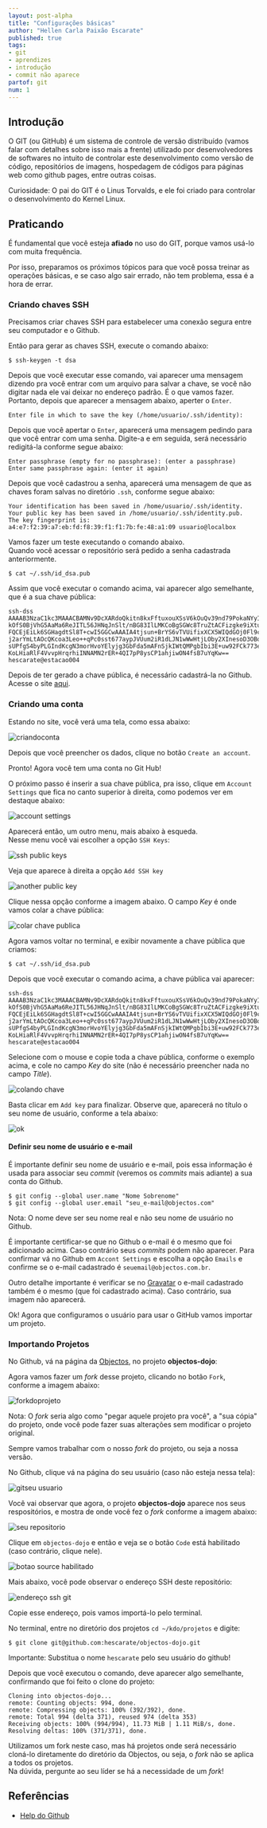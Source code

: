```yaml
---
layout: post-alpha
title: "Configurações básicas"
author: "Hellen Carla Paixão Escarate"
published: true
tags:
- git
- aprendizes
- introdução
- commit não aparece
partof: git
num: 1
---
```


## Introdução 
O GIT (ou GitHub) é um sistema de controle de versão distribuído (vamos falar com detalhes sobre isso 
mais a frente) utilizado por desenvolvedores de softwares no intuito de controlar este desenvolvimento 
como versão de código, repositórios de imagens, hospedagem de códigos para páginas web como github pages, 
entre outras coisas.

Curiosidade: O pai do GIT é o Linus Torvalds, e ele foi criado para controlar o desenvolvimento 
do Kernel Linux. 

## Praticando
É fundamental que você esteja **afiado** no uso do GIT, porque vamos usá-lo com muita frequência.

Por isso, preparamos os próximos tópicos para que você possa treinar as operações básicas, e se caso algo
sair errado, não tem problema, essa é a hora de errar.

### Criando chaves SSH  
Precisamos criar chaves SSH para estabelecer uma conexão segura entre seu computador e o Github.

Então para gerar as chaves SSH, execute o comando abaixo: 

    $ ssh-keygen -t dsa

Depois que você executar esse comando, vai aparecer uma mensagem dizendo pra você entrar com um arquivo para salvar a
chave, se você não digitar nada ele vai deixar no endereço padrão. É o que vamos fazer. Portanto, depois que aparecer a
mensagem abaixo, aperter o `Enter`. 

    Enter file in which to save the key (/home/usuario/.ssh/identity):

Depois que você apertar o `Enter`, aparecerá uma mensagem pedindo para que você entrar com uma senha. Digite-a
e em seguida, será necessário redigitá-la conforme segue abaixo: 

    Enter passphrase (empty for no passphrase): (enter a passphrase)
    Enter same passphrase again: (enter it again)

Depois que você cadastrou a senha, aparecerá uma mensagem de que as chaves foram salvas no diretório `.ssh`, conforme segue
abaixo: 

    Your identification has been saved in /home/usuario/.ssh/identity.
    Your public key has been saved in /home/usuario/.ssh/identity.pub.
    The key fingerprint is:
    a4:e7:f2:39:a7:eb:fd:f8:39:f1:f1:7b:fe:48:a1:09 usuario@localbox

Vamos fazer um teste executando o comando abaixo.<br> 
Quando você acessar o repositório será pedido a senha cadastrada anteriormente.

    $ cat ~/.ssh/id_dsa.pub

Assim que você executar o comando acima, vai aparecer algo semelhante, que é a sua chave pública: 

    ssh-dss AAAAB3NzaC1kc3MAAACBAMNv9DcXARdoQkitn8kxFftuxouXSsV6kOuQv39nd79PokaNYyIUQ6RTxET2BZ8A1tC0Yg+6of
    kOfS0BjVhG5AaMa6ReJITL56JHNqJnSlt/nBG83IlLMKCoBgSGWc8TruZtACFizgke9iXtumQQbgeDiNjLRFuEDyvm85WySR5RAAAA
    FQCEjEiLk6SGHagdtSl8T+cwI5GGCwAAAIA4tjsun+BrYS6vTVUifixXCX5WIQdGOj0Fl9cqif1nct3zXJCUEpg6f69dgcbMPjnieo
    j2arYmLtAOcQKcoa3Leo++qPc0sst677aypJVUum2iR1dLJN1wWwHtjLOby2XInesoD3OBoE+XK6C9XYe96SqZPoxU54YAAAAIAS8i
    sUPfgS4byPLGIndKcgN3morHvoYElyjg3GbFda5mAFnSjkIWtQMPgbIbi3E+uw92FCk773ew5xPlRYUjQXZaNzuh+0sHJrkaBFvbSI
    KoLHiaRlF4VvvpHrqrhiINNAMN2rER+4QI7pP8ysCP1ahjiwON4fsB7uYqKw== hescarate@estacao004

Depois de ter gerado a chave pública, é necessário cadastrá-la no Github.<br> 
Acesse o site [aqui](https://github.com/signup/free).

### Criando uma conta
Estando no site, você verá uma tela, como essa abaixo: 

![criandoconta](https://github.com/objectos/objectos-dojo-img/blob/master/github/1_criandoconta.png?raw=true)

Depois que você preencher os dados, clique no botão `Create an account`.

Pronto! Agora você tem uma conta no Git Hub! 

O próximo passo é inserir a sua chave pública, pra isso, clique em `Account Settings` que fica no canto superior à direita, 
como podemos ver em destaque abaixo:

![account settings](https://github.com/objectos/objectos-dojo-img/blob/master/github/3_configuracoesgit.png?raw=true) 

Aparecerá então, um outro menu, mais abaixo à esqueda.<br> 
Nesse menu você vai escolher a opção `SSH Keys`: 

![ssh public keys](https://github.com/objectos/objectos-dojo-img/blob/master/github/4_inserindochave.png?raw=true)

Veja que aparece à direita a opção `Add SSH key`

![another public key](https://github.com/objectos/objectos-dojo-img/blob/master/github/5_inserirchavepublica.png?raw=true)

Clique nessa opção conforme a imagem abaixo. O campo _Key_ é onde vamos colar a chave pública: 

![colar chave publica](https://github.com/objectos/objectos-dojo-img/blob/master/github/7_chavepublica_a_inserir.png?raw=true)

Agora vamos voltar no terminal, e exibir novamente a chave pública que criamos: 

    $ cat ~/.ssh/id_dsa.pub

Depois que você executar o comando acima, a chave pública vai aparecer: 

    ssh-dss AAAAB3NzaC1kc3MAAACBAMNv9DcXARdoQkitn8kxFftuxouXSsV6kOuQv39nd79PokaNYyIUQ6RTxET2BZ8A1tC0Yg+6of
    kOfS0BjVhG5AaMa6ReJITL56JHNqJnSlt/nBG83IlLMKCoBgSGWc8TruZtACFizgke9iXtumQQbgeDiNjLRFuEDyvm85WySR5RAAAA
    FQCEjEiLk6SGHagdtSl8T+cwI5GGCwAAAIA4tjsun+BrYS6vTVUifixXCX5WIQdGOj0Fl9cqif1nct3zXJCUEpg6f69dgcbMPjnieo
    j2arYmLtAOcQKcoa3Leo++qPc0sst677aypJVUum2iR1dLJN1wWwHtjLOby2XInesoD3OBoE+XK6C9XYe96SqZPoxU54YAAAAIAS8i
    sUPfgS4byPLGIndKcgN3morHvoYElyjg3GbFda5mAFnSjkIWtQMPgbIbi3E+uw92FCk773ew5xPlRYUjQXZaNzuh+0sHJrkaBFvbSI
    KoLHiaRlF4VvvpHrqrhiINNAMN2rER+4QI7pP8ysCP1ahjiwON4fsB7uYqKw== hescarate@estacao004

Selecione com o mouse e copie toda a chave pública, conforme o exemplo acima, e cole no campo _Key_ do site
 (não é necessário preencher nada no campo _Title_). 

![colando chave](https://github.com/objectos/objectos-dojo-img/blob/master/github/6_colandochavepublica.png?raw=true)

Basta clicar em `Add key` para finalizar. Observe que, aparecerá no título o seu nome de usuário, 
conforme a tela abaixo:

![ok](https://github.com/objectos/objectos-dojo-img/blob/master/github/8_chavepublica.png?raw=true)

#### Definir seu nome de usuário e e-mail

É importante definir seu nome de usuário e e-mail, pois essa informação é usada para associar seu _commit_
(veremos os _commits_ mais adiante) a sua conta do Github.

    $ git config --global user.name "Nome Sobrenome"
    $ git config --global user.email "seu_e-mail@objectos.com"

Nota: O nome deve ser seu nome real e não seu nome de usuário no Github. 

É importante certificar-se que no Github o e-mail é o mesmo que foi adicionado acima. Caso contrário seus _commits_ podem
não aparecer. Para confirmar vá no Github em `Accont Settings` e escolha a opção `Emails` e confirme se o e-mail
cadastrado é `seuemail@objectos.com.br`.  

Outro detalhe importante é verificar se no [Gravatar](http://en.gravatar.com/) o e-mail cadastrado também é o mesmo (que foi
cadastrado acima). Caso contrário, sua imagem não aparecerá.  

Ok! Agora que configuramos o usuário para usar o GitHub vamos importar um projeto. 

### Importando Projetos 

No Github, vá na página da [Objectos](https://github.com/objectos), no projeto __objectos-dojo__:

Agora vamos fazer um _fork_ desse projeto, clicando no botão `Fork`, conforme a imagem abaixo: 

![forkdoprojeto](https://github.com/objectos/objectos-dojo-img/blob/master/github/9_forkdoprojeto.png?raw=true)

Nota: O _fork_ seria algo como "pegar aquele projeto pra você", a "sua cópia" do projeto, onde
você pode fazer suas alterações sem modificar o projeto original. 

Sempre vamos trabalhar com o nosso _fork_ do projeto, ou seja a nossa versão. 

No Github, clique vá na página do seu usuário (caso não esteja nessa tela): 

![gitseu usuario](https://github.com/objectos/objectos-dojo-img/blob/master/github/10_forkseuusuairo.png?raw=true)

Você vai observar que agora, o projeto __objectos-dojo__ aparece nos seus respositórios, e mostra de onde você fez o _fork_
conforme a imagem abaixo: 

![seu repositorio](https://github.com/objectos/objectos-dojo-img/blob/master/github/11_forkclicarrepositorio.png?raw=true)

Clique em `objectos-dojo` e então e veja se o botão `Code` está habilitado (caso contrário, clique nele). 

![botao source habilitado](https://github.com/objectos/objectos-dojo-img/blob/master/github/12_fork_endereco_git.png?raw=true) 

Mais abaixo, você pode observar o endereço SSH deste repositório: 

![endereço ssh git](https://github.com/objectos/objectos-dojo-img/blob/master/github/13_fork_endereco_git.png?raw=trueg)

Copie esse endereço, pois vamos importá-lo pelo terminal.

No terminal, entre no diretório dos projetos `cd ~/kdo/projetos` e digite:

    $ git clone git@github.com:hescarate/objectos-dojo.git
    
Importante: Substitua o nome `hescarate` pelo seu usuário do github!   

Depois que você executou o comando, deve aparecer algo semelhante, confirmando que foi feito o clone do projeto: 

    Cloning into objectos-dojo...
    remote: Counting objects: 994, done.
    remote: Compressing objects: 100% (392/392), done.
    remote: Total 994 (delta 371), reused 974 (delta 353)
    Receiving objects: 100% (994/994), 11.73 MiB | 1.11 MiB/s, done.
    Resolving deltas: 100% (371/371), done.

Utilizamos um fork neste caso, mas há projetos onde será necessário cloná-lo diretamente do diretório 
da Objectos, ou seja, o _fork_ não se aplica a todos os projetos.<br>
Na dúvida, pergunte ao seu líder se há a necessidade de um _fork_!

## Referências 

* [Help do Github](http://help.github.com/linux-set-up-git/)
